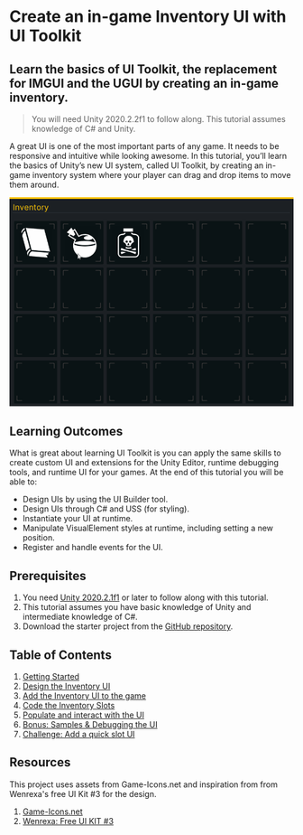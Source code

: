 #  Create an in-game Inventory UI with UI Toolkit

## Learn the basics of UI Toolkit, the replacement for IMGUI and the UGUI by creating an in-game inventory.

> You will need Unity 2020.2.2f1 to follow along. This tutorial assumes knowledge of C# and Unity.

A great UI is one of the most important parts of any game. It needs to be responsive and intuitive while looking awesome. In this tutorial, you’ll learn the basics of Unity’s new UI system, called UI Toolkit, by creating an in-game inventory system where your player can drag and drop items to move them around. 

![Example](./images/5-final.gif)

## Learning Outcomes 
What is  great about learning UI Toolkit is you can apply the same skills to create custom UI and extensions for the Unity Editor, runtime debugging tools, and runtime UI for your games. At the end of this tutorial you will be able to:

- Design UIs by using the UI Builder tool.
- Design UIs through C# and USS (for styling).
- Instantiate your UI at runtime.
- Manipulate VisualElement styles at runtime, including setting a new position.
- Register and handle events for the UI. 

## Prerequisites

1. You need [Unity 2020.2.1f1](https://unity3d.com/get-unity/download) or later to follow along with this tutorial.
2. This tutorial assumes you have basic knowledge of Unity and intermediate knowledge of C#.
3. Download the starter project from the [GitHub repository](https://github.com/Yecats/GameDevTutorials).

## Table of Contents

1. [Getting Started](./articles/pt1.md)
2. [Design the Inventory UI](./articles/pt2.md)
3. [Add the Inventory UI to the game](./articles/pt3.md)
4. [Code the Inventory Slots](./articles/pt4.md)
5. [Populate and interact with the UI](./articles/pt5.md)
6. [Bonus: Samples & Debugging the UI](./articles/pt6.md)
7. [Challenge: Add a quick slot UI](./articles/pt7.md)

## Resources
This project uses assets from Game-Icons.net and inspiration from from Wenrexa's free UI Kit #3 for the design.

1. [Game-Icons.net](http://game-icons.net/)
2. [Wenrexa: Free UI KIT #3](https://wenrexa.itch.io/ui-different03)



